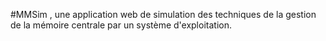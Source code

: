 ﻿#MMSim
, une application web de simulation des techniques de la gestion de la mémoire centrale par un système d'exploitation.
